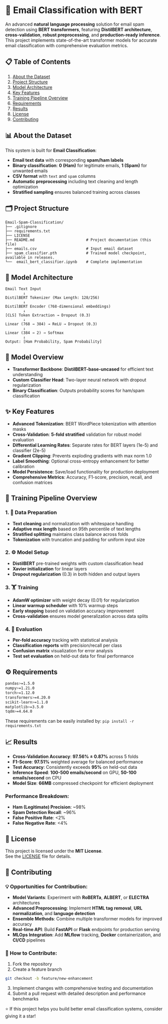 # 📧 Email Classification with BERT

An advanced **natural language processing** solution for email spam detection using **BERT transformers**, featuring **DistilBERT architecture**, **cross-validation**, **robust preprocessing**, and **production-ready inference**. This project implements state-of-the-art transformer models for accurate email classification with comprehensive evaluation metrics.

## 📋 Table of Contents

1. [About the Dataset](#about-the-dataset)  
2. [Project Structure](#project-structure)  
3. [Model Architecture](#model-architecture)  
4. [Key Features](#key-features)  
5. [Training Pipeline Overview](#training-pipeline-overview)  
6. [Requirements](#requirements)  
7. [Results](#results)  
8. [License](#license)
9. [Contributing](#contributing)

## 📊 About the Dataset

This system is built for **Email Classification**:

- **Email text data** with corresponding **spam/ham labels**  
- **Binary classification**: **0 (Ham)** for legitimate emails, **1 (Spam)** for unwanted emails  
- **CSV format** with `text` and `spam` columns  
- **Automatic preprocessing** including text cleaning and length optimization  
- **Stratified sampling** ensures balanced training across classes  

## 🗂 Project Structure

```
Email-Spam-Classification/
├── .gitignore
├── requirements.txt
├── LICENSE
├── README.md                       # Project documentation (this file)
├── emails.csv                      # Input email dataset
├── spam_classifier.pth             # Trained model checkpoint, available in releases.
└──  email_bert_classifier.ipynb    # Complete implementation
```

## 🧠 Model Architecture

```
Email Text Input
        ↓
DistilBERT Tokenizer (Max Length: 128/256)
        ↓
DistilBERT Encoder (768-dimensional embeddings)
        ↓
[CLS] Token Extraction → Dropout (0.3)
        ↓
Linear (768 → 384) → ReLU → Dropout (0.3)
        ↓
Linear (384 → 2) → Softmax
        ↓
Output: [Ham Probability, Spam Probability]
```


## 🧠 Model Overview

- **Transformer Backbone**: **DistilBERT-base-uncased** for efficient text understanding  
- **Custom Classifier Head**: Two-layer neural network with dropout regularization  
- **Binary Classification**: Outputs probability scores for ham/spam classification  

## ✨ Key Features

- **Advanced Tokenization**: BERT WordPiece tokenization with attention masks  
- **Cross-Validation**: **5-fold stratified** validation for robust model evaluation  
- **Differential Learning Rates**: Separate rates for BERT layers (1e-5) and classifier (2e-5)  
- **Gradient Clipping**: Prevents exploding gradients with max norm 1.0  
- **Label Smoothing**: Optional cross-entropy enhancement for better calibration  
- **Model Persistence**: Save/load functionality for production deployment  
- **Comprehensive Metrics**: Accuracy, F1-score, precision, recall, and confusion matrices  

## 🔁 Training Pipeline Overview

### 1. 📂 Data Preparation
- **Text cleaning** and normalization with whitespace handling  
- **Adaptive max length** based on 95th percentile of text lengths  
- **Stratified splitting** maintains class balance across folds  
- **Tokenization** with truncation and padding for uniform input size  

### 2. ⚙️ Model Setup
- **DistilBERT** pre-trained weights with custom classification head  
- **Xavier initialization** for linear layers  
- **Dropout regularization** (0.3) in both hidden and output layers  

### 3. 🏋️ Training
- **AdamW optimizer** with weight decay (0.01) for regularization  
- **Linear warmup scheduler** with 10% warmup steps  
- **Early stopping** based on validation accuracy improvement  
- **Cross-validation** ensures model generalization across data splits  

### 4. 🧪 Evaluation
- **Per-fold accuracy** tracking with statistical analysis  
- **Classification reports** with precision/recall per class  
- **Confusion matrix** visualization for error analysis  
- **Test set evaluation** on held-out data for final performance  

## ⚙️ Requirements

```bash
pandas>=1.5.0
numpy>=1.21.0
torch>=1.12.0  
transformers>=4.20.0
scikit-learn>=1.1.0
matplotlib>=3.5.0
tqdm>=4.64.0
```

These requirements can be easily installed by: `pip install -r requirements.txt`


## 📈 Results

- **Cross-Validation Accuracy**: **97.56% ± 0.87%** across 5 folds  
- **F1-Score**: **97.51%** weighted average for balanced performance  
- **Test Accuracy**: Consistently exceeds **95%** on held-out data  
- **Inference Speed**: **100-500 emails/second** on GPU, **50-100 emails/second** on CPU  
- **Model Size**: **66MB** compressed checkpoint for efficient deployment  

### Performance Breakdown:
- **Ham (Legitimate) Precision**: ~98%  
- **Spam Detection Recall**: ~96%  
- **False Positive Rate**: <2%  
- **False Negative Rate**: <4%  

## 📄 License

This project is licensed under the **MIT License**.  
See the [LICENSE](LICENSE) file for details.

## 🤝 Contributing

### 💡 Opportunities for Contribution:

- **Model Variants**: Experiment with **RoBERTa**, **ALBERT**, or **ELECTRA** architectures  
- **Advanced Preprocessing**: Implement **HTML tag removal**, **URL normalization**, and **language detection**  
- **Ensemble Methods**: Combine multiple transformer models for improved accuracy  
- **Real-time API**: Build **FastAPI** or **Flask** endpoints for production serving  
- **MLOps Integration**: Add **MLflow** tracking, **Docker** containerization, and **CI/CD** pipelines  

### 🔧 How to Contribute:

1. Fork the repository  
2. Create a feature branch  
```bash
git checkout -b feature/new-enhancement
```
3. Implement changes with comprehensive testing and documentation  
4. Submit a pull request with detailed description and performance benchmarks  


⭐ If this project helps you build better email classification systems, consider giving it a star!




